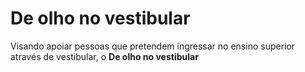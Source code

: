 # De olho no vestibular

Visando apoiar pessoas que pretendem ingressar no ensino superior através de vestibular, o **De olho no vestibular** 
